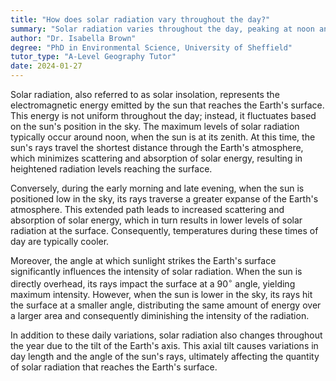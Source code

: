 ```yaml
---
title: "How does solar radiation vary throughout the day?"
summary: "Solar radiation varies throughout the day, peaking at noon and being lowest during the early morning and late evening."
author: "Dr. Isabella Brown"
degree: "PhD in Environmental Science, University of Sheffield"
tutor_type: "A-Level Geography Tutor"
date: 2024-01-27
---
```


Solar radiation, also referred to as solar insolation, represents the electromagnetic energy emitted by the sun that reaches the Earth's surface. This energy is not uniform throughout the day; instead, it fluctuates based on the sun's position in the sky. The maximum levels of solar radiation typically occur around noon, when the sun is at its zenith. At this time, the sun's rays travel the shortest distance through the Earth's atmosphere, which minimizes scattering and absorption of solar energy, resulting in heightened radiation levels reaching the surface.

Conversely, during the early morning and late evening, when the sun is positioned low in the sky, its rays traverse a greater expanse of the Earth's atmosphere. This extended path leads to increased scattering and absorption of solar energy, which in turn results in lower levels of solar radiation at the surface. Consequently, temperatures during these times of day are typically cooler.

Moreover, the angle at which sunlight strikes the Earth's surface significantly influences the intensity of solar radiation. When the sun is directly overhead, its rays impact the surface at a $90^\circ$ angle, yielding maximum intensity. However, when the sun is lower in the sky, its rays hit the surface at a smaller angle, distributing the same amount of energy over a larger area and consequently diminishing the intensity of the radiation.

In addition to these daily variations, solar radiation also changes throughout the year due to the tilt of the Earth's axis. This axial tilt causes variations in day length and the angle of the sun's rays, ultimately affecting the quantity of solar radiation that reaches the Earth's surface.
    